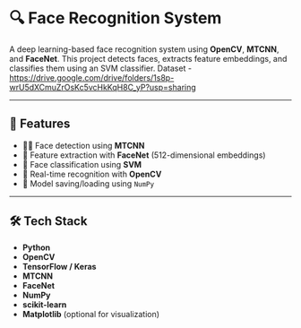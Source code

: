 # 🔍 Face Recognition System

A deep learning-based face recognition system using **OpenCV**, **MTCNN**, and **FaceNet**. This project detects faces, extracts feature embeddings, and classifies them using an SVM classifier. 
Dataset - https://drive.google.com/drive/folders/1s8p-wrU5dXCmuZrOsKc5vcHkKqH8C_yP?usp=sharing

---

## 📌 Features

- 🚶‍♂️ Face detection using **MTCNN**
- 📐 Feature extraction with **FaceNet** (512-dimensional embeddings)
- 🧠 Face classification using **SVM**
- 🎥 Real-time recognition with **OpenCV**
- 💾 Model saving/loading using `NumPy`

---

## 🛠️ Tech Stack

- **Python**
- **OpenCV**
- **TensorFlow / Keras**
- **MTCNN**
- **FaceNet**
- **NumPy**
- **scikit-learn**
- **Matplotlib** (optional for visualization)


